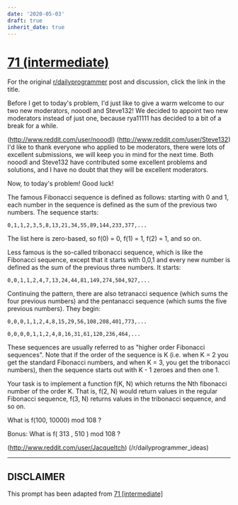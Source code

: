 ```yaml
---
date: '2020-05-03'
draft: true
inherit_date: true
---
```


# [71 (intermediate)](https://www.reddit.com/r/dailyprogrammer/comments/vx3db/722012_challenge_71_intermediate/)

For the original [r/dailyprogrammer](https://www.reddit.com/r/dailyprogrammer/) post and discussion, click the link in the title.

Before I get to today's problem, I'd just like to give a warm welcome to our two new moderators, nooodl and Steve132! We decided to appoint two new moderators instead of just one, because rya11111 has decided to a bit of a break for a while.

(http://www.reddit.com/user/nooodl)
(http://www.reddit.com/user/Steve132)
I'd like to thank everyone who applied to be moderators, there were lots of excellent submissions, we will keep you in mind for the next time. Both nooodl and Steve132 have contributed some excellent problems and solutions, and I have no doubt that they will be excellent moderators. 

Now, to today's problem! Good luck!

The famous Fibonacci sequence is defined as follows: starting with 0 and 1, each number in the sequence is defined as the sum of the previous two numbers. The sequence starts:


```
0,1,1,2,3,5,8,13,21,34,55,89,144,233,377,...
```
The list here is zero-based, so f(0) = 0, f(1) = 1, f(2) = 1, and so on.

Less famous is the so-called tribonacci sequence, which is like the Fibonacci sequence, except that it starts with 0,0,1 and every new number is defined as the sum of the previous three numbers. It starts:


```
0,0,1,1,2,4,7,13,24,44,81,149,274,504,927,...
```
Continuing the pattern, there are also tetranacci sequence (which sums the four previous numbers) and the pentanacci sequence (which sums the five previous numbers). They begin:


```
0,0,0,1,1,2,4,8,15,29,56,108,208,401,773,...

0,0,0,0,1,1,2,4,8,16,31,61,120,236,464,...
```
These sequences are usually referred to as "higher order Fibonacci sequences". Note that if the order of the sequence is K (i.e. when K = 2 you get the standard Fibonacci numbers, and when K = 3, you get the tribonacci numbers), then the sequence starts out with K - 1 zeroes and then one 1.

Your task is to implement a function f(K, N) which returns the Nth fibonacci number of the order K. That is, f(2, N) would return values in the regular Fibonacci sequence, f(3, N) returns values in the tribonacci sequence, and so on. 

What is f(100, 10000) mod 108 ?

Bonus: What is f( 313 , 510 ) mod 108 ?

(http://www.reddit.com/user/JacqueItch)
(/r/dailyprogrammer_ideas)

----
## **DISCLAIMER**
This prompt has been adapted from [71 [intermediate]](https://www.reddit.com/r/dailyprogrammer/comments/vx3db/722012_challenge_71_intermediate/
)
